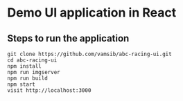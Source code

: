 # Demo UI application in React

## Steps to run the application

```
git clone https://github.com/vamsib/abc-racing-ui.git
cd abc-racing-ui
npm install
npm run imgserver
npm run build
npm start
visit http://localhost:3000
```
